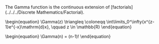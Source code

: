 The Gamma function is the continuous extension of [factorials](../../../Discrete Mathematics/Factorial).

\begin{equation}
\Gamma(z) \triangleq \coloneqq \int\limits_0^\infty{x^{z-1}e^{-x}\mathrm{d}x}, \qquad z \in \mathbb{R}
\end{equation}

\begin{equation}
\Gamma(n) = (n-1)!
\end{equation}